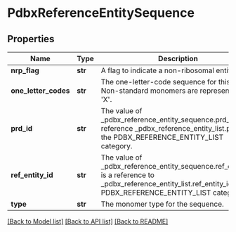 # PdbxReferenceEntitySequence

## Properties
Name | Type | Description | Notes
------------ | ------------- | ------------- | -------------
**nrp_flag** | **str** | A flag to indicate a non-ribosomal entity. | [optional] 
**one_letter_codes** | **str** | The one-letter-code sequence for this entity.  Non-standard monomers are represented as &#x27;X&#x27;. | [optional] 
**prd_id** | **str** | The value of _pdbx_reference_entity_sequence.prd_id is a reference         _pdbx_reference_entity_list.prd_id in the  PDBX_REFERENCE_ENTITY_LIST category. | 
**ref_entity_id** | **str** | The value of _pdbx_reference_entity_sequence.ref_entity_id is a reference  to _pdbx_reference_entity_list.ref_entity_id in PDBX_REFERENCE_ENTITY_LIST category. | 
**type** | **str** | The monomer type for the sequence. | [optional] 

[[Back to Model list]](../README.md#documentation-for-models) [[Back to API list]](../README.md#documentation-for-api-endpoints) [[Back to README]](../README.md)

